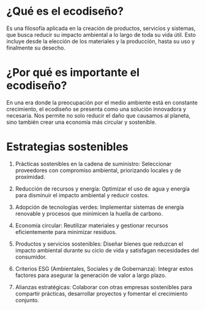 # ¿Qué es el ecodiseño?
Es una filosofía aplicada en la creación de productos, servicios y sistemas, que busca reducir su impacto ambiental a lo largo de toda su vida útil. Esto incluye desde la elección de los materiales y la producción, hasta su uso y finalmente su desecho. 

# ¿Por qué es importante el ecodiseño?

En una era donde la preocupación por el medio ambiente está en constante crecimiento, el ecodiseño se presenta como una solución innovadora y necesaria. Nos permite no solo reducir el daño que causamos al planeta, sino también crear una economía más circular y sostenible. 

# Estrategias sostenibles
1. Prácticas sostenibles en la cadena de suministro: Seleccionar proveedores con compromiso ambiental, priorizando locales y de proximidad.

2. Reducción de recursos y energía: Optimizar el uso de agua y energía para disminuir el impacto ambiental y reducir costos.

3. Adopción de tecnologías verdes: Implementar sistemas de energía renovable y procesos que minimicen la huella de carbono.

4. Economía circular: Reutilizar materiales y gestionar recursos eficientemente para minimizar residuos.

5. Productos y servicios sostenibles: Diseñar bienes que reduzcan el impacto ambiental durante su ciclo de vida y satisfagan necesidades del consumidor.

6. Criterios ESG (Ambientales, Sociales y de Gobernanza): Integrar estos factores para asegurar la generación de valor a largo plazo.

7. Alianzas estratégicas: Colaborar con otras empresas sostenibles para compartir prácticas, desarrollar proyectos y fomentar el crecimiento conjunto.
